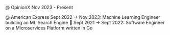 @ OpinionX
Nov 2023 - Present

@ American Express
Sept 2022 -> Nov 2023: Machine Learning Engineer building an ML Search Engine 🔎
Sept 2021 -> Sept 2022: Software Engineer on a Microservices Platform written in Go
